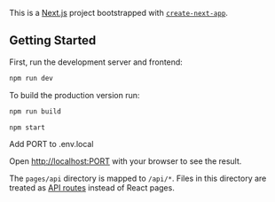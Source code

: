 This is a [Next.js](https://nextjs.org/) project bootstrapped with [`create-next-app`](https://github.com/vercel/next.js/tree/canary/packages/create-next-app).

## Getting Started

First, run the development server and frontend:

```bash
npm run dev
```

To build the production version run:

```bash
npm run build

npm start
```

Add PORT to .env.local

Open [http://localhost:PORT](http://localhost:PORT) with your browser to see the result.

The `pages/api` directory is mapped to `/api/*`. Files in this directory are treated as [API routes](https://nextjs.org/docs/api-routes/introduction) instead of React pages.
